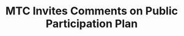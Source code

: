 ---
title: MTC Invites Comments on Public Participation Plan
image: /images/carousel/06-Marin-DSC_0138.jpg
order: 6
---